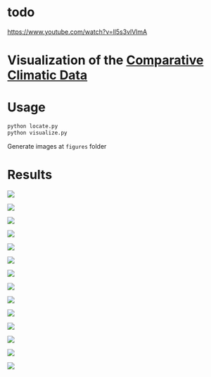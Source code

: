 # todo

https://www.youtube.com/watch?v=ll5s3vlVlmA

# Visualization of the [Comparative Climatic Data](https://www.ncei.noaa.gov/products/land-based-station/comparative-climatic-data)

# Usage

```sh
python locate.py
python visualize.py
```

Generate images at `figures` folder

# Results

![](figures/1_cloud.png)

![](figures/2_rain.png)

![](figures/3_snow.png)

![](figures/4_humidity.png)

![](figures/5_wind.png)

![](figures/6_cold.png)

![](figures/7_hot.png)

![](figures/8_record_high.png)

![](figures/9_mean_maximum.png)

![](figures/10_average.png)

![](figures/11_mean_minimum.png)

![](figures/12_record_low.png)

![](figures/13_sunshine.png)

![](figures/14_precipitation.png)
